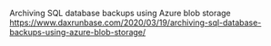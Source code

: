 Archiving SQL database backups using Azure blob storage
https://www.daxrunbase.com/2020/03/19/archiving-sql-database-backups-using-azure-blob-storage/
